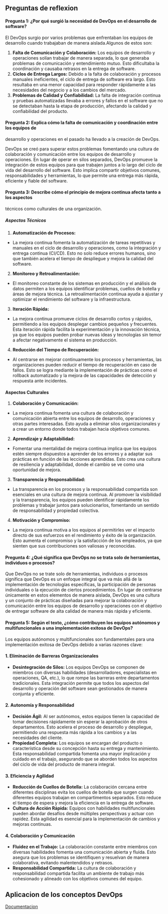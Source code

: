 ## Preguntas de reflexion

#### **Pregunta 1:** ¿Por qué surgió la necesidad de DevOps en el desarrollo de software?

El DevOps surgio por varios problemas que enfrentaban los equipos de desarrollo cuando trabajaban de manera aislada.Algunos de estos son:
   1. **Falta de Comunicación y Colaboración:** Los equipos de desarrollo y operaciones solían trabajar de manera separada, lo que generaba problemas de comunicación y entendimiento mutuo. Esto dificultaba la coordinación y causaba retrasos en la entrega de software.
  2. **Ciclos de Entrega Largos:** Debido a la falta de colaboración y procesos manuales ineficientes, el ciclo de entrega de software era largo. Esto resultaba en una menor capacidad para responder rápidamente a las necesidades del negocio y a los cambios del mercado.
  3. **Problemas de Calidad y Confiabilidad:** La falta de integración continua y pruebas automatizadas llevaba a errores y fallos en el software que no se detectaban hasta la etapa de producción, afectando la calidad y confiabilidad del producto.

#### **Pregunta 2:** Explica cómo la falta de comunicación y coordinación entre los equipos de
  desarrollo y operaciones en el pasado ha llevado a la creación de DevOps.


DevOps se creó para superar estos problemas fomentando una cultura de colaboración y comunicación entre los equipos de desarrollo y operaciones. En lugar de operar en silos separados, DevOps promueve la integración de estos equipos para que trabajen juntos a lo largo del ciclo de vida del desarrollo del software. Esto implica compartir objetivos comunes, responsabilidades y herramientas, lo que permite una entrega más rápida, eficiente y fiable del software.


#### **Pregunta 3:** Describe cómo el principio de mejora continua afecta tanto a los aspectos
  técnicos como culturales de una organización.

##### Aspectos Técnicos

1. **Automatización de Procesos:**
  - La mejora continua fomenta la automatización de tareas repetitivas y manuales en el ciclo de desarrollo y operaciones, como la integración y entrega continua (CI/CD). Esto no solo reduce errores humanos, sino que también acelera el tiempo de despliegue y mejora la calidad del software.

2. **Monitoreo y Retroalimentación:**
  - El monitoreo constante de los sistemas en producción y el análisis de datos permiten a los equipos identificar problemas, cuellos de botella y áreas de mejora técnica. La retroalimentación continua ayuda a ajustar y optimizar el rendimiento del software y la infraestructura.

3. **Iteración Rápida:**
  - La mejora continua promueve ciclos de desarrollo cortos y rápidos, permitiendo a los equipos desplegar cambios pequeños y frecuentes. Esta iteración rápida facilita la experimentación y la innovación técnica, ya que los equipos pueden probar nuevas ideas y tecnologías sin temor a afectar negativamente el sistema en producción.

4. **Reducción del Tiempo de Recuperación:**
  - Al centrarse en mejorar continuamente los procesos y herramientas, las organizaciones pueden reducir el tiempo de recuperación en caso de fallos. Esto se logra mediante la implementación de prácticas como el rollback automatizado y la mejora de las capacidades de detección y respuesta ante incidentes.

#### Aspectos Culturales

1. **Colaboración y Comunicación:**
  - La mejora continua fomenta una cultura de colaboración y comunicación abierta entre los equipos de desarrollo, operaciones y otras partes interesadas. Esto ayuda a eliminar silos organizacionales y a crear un entorno donde todos trabajan hacia objetivos comunes.

2. **Aprendizaje y Adaptabilidad:**
  - Fomentar una mentalidad de mejora continua implica que los equipos estén siempre dispuestos a aprender de los errores y a adaptar sus prácticas en función de las lecciones aprendidas. Esto crea una cultura de resiliencia y adaptabilidad, donde el cambio se ve como una oportunidad de mejora.

3. **Transparencia y Responsabilidad:**
  - La transparencia en los procesos y la responsabilidad compartida son esenciales en una cultura de mejora continua. Al promover la visibilidad y la transparencia, los equipos pueden identificar rápidamente los problemas y trabajar juntos para solucionarlos, fomentando un sentido de responsabilidad y propiedad colectiva.

4. **Motivación y Compromiso:**
  - La mejora continua motiva a los equipos al permitirles ver el impacto directo de sus esfuerzos en el rendimiento y éxito de la organización. Esto aumenta el compromiso y la satisfacción de los empleados, ya que sienten que sus contribuciones son valiosas y reconocidas.


#### **Pregunta 4:** ¿Qué significa que DevOps no se trata solo de herramientas, individuos o procesos?

Que DevOps no se trate solo de herramientas, individuos o procesos significa que DevOps es un enfoque integral que va más allá de la implementación de tecnologías específicas, la participación de personas individuales o la ejecución de ciertos procedimientos. En lugar de centrarse únicamente en estos elementos de manera aislada, DevOps es una cultura y un conjunto de prácticas diseñadas para mejorar la colaboración y comunicación entre los equipos de desarrollo y operaciones con el objetivo de entregar software de alta calidad de manera más rápida y eficiente.


#### **Pregunta 5:** Según el texto, ¿cómo contribuyen los equipos autónomos y multifuncionales a una implementación exitosa de DevOps?

Los equipos autónomos y multifuncionales son fundamentales para una implementación exitosa de DevOps debido a varias razones clave:

#### 1. Eliminación de Barreras Organizacionales
- **Desintegración de Silos:** Los equipos DevOps se componen de miembros con diversas habilidades (desarrolladores, especialistas en operaciones, QA, etc.), lo que rompe las barreras entre departamentos tradicionales. Esta integración permite que todos los aspectos del desarrollo y operación del software sean gestionados de manera conjunta y eficiente.

#### 2. Autonomía y Responsabilidad
- **Decisión Ágil:** Al ser autónomos, estos equipos tienen la capacidad de tomar decisiones rápidamente sin esperar la aprobación de otros departamentos. Esto acelera el proceso de desarrollo y despliegue, permitiendo una respuesta más rápida a los cambios y a las necesidades del cliente.
- **Propiedad Completa:** Los equipos se encargan del producto o característica desde su concepción hasta su entrega y mantenimiento. Esta responsabilidad compartida fomenta una mayor implicación y cuidado en el trabajo, asegurando que se aborden todos los aspectos del ciclo de vida del producto de manera integral.

#### 3. Eficiencia y Agilidad
- **Reducción de Cuellos de Botella:** La colaboración cercana entre diferentes disciplinas evita los cuellos de botella que surgen cuando diferentes equipos trabajan en compartimentos separados. Esto reduce el tiempo de espera y mejora la eficiencia en la entrega de software.
- **Cultura de Acción Rápida:** Equipos con habilidades multifuncionales pueden abordar desafíos desde múltiples perspectivas y actuar con rapidez. Esta agilidad es esencial para la implementación de cambios y mejoras continuas.

#### 4. Colaboración y Comunicación
- **Fluidez en el Trabajo:** La colaboración constante entre miembros con diversas habilidades fomenta una comunicación abierta y fluida. Esto asegura que los problemas se identifiquen y resuelvan de manera colaborativa, evitando malentendidos y retrasos.
- **Responsabilidad Compartida:** La cultura de colaboración y responsabilidad compartida facilita un ambiente de trabajo más cohesionado y alineado con los objetivos comunes del equipo.

## Aplicacion de los conceptos DevOps
[Documentacion](./devops-practice/dp.md)
